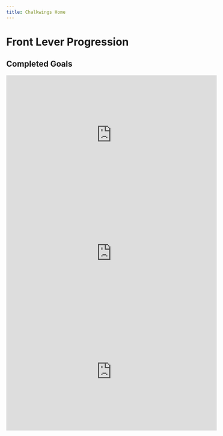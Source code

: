 ```yaml
---
title: Chalkwings Home
---
```


Front Lever Progression
=====
<html>
<head>
<!-- Global site tag (gtag.js) - Google Analytics -->
<script async src="https://www.googletagmanager.com/gtag/js?id=UA-122864868-1"></script>
<script>
  window.dataLayer = window.dataLayer || [];
  function gtag(){dataLayer.push(arguments);}
  gtag('js', new Date());
  gtag('config', 'UA-122864868-1');
</script>
<!--each table should be a sequence of progressions...-->
<style>
#logo {
	border: 2px solid black;
}
nav-header {
	background-color: blue
}
.circle {
	border-radius: 50%
	}
	
.opener {
	background-color: rgba(5,4,2,0.1);
}
body {
	margin-top: 100px;
	height: 100%
}
.jumbotron {
	background-image: url("ClimbingFit2.jpg");
 	background-position: center;
 	background-repeat: no-repeat;
 	background-size: cover;
 	
}
.jumbotron h1 {
	color: #fff
	font-family: Impact;
	letter-spacing: 2px
	
}
.jumbotron p {
	color: #fff
	
}
.bodyarea {
	-webkit-filter: opacity(30%);
	filter: opacity(30%);
	border: 2px solid black;
}
.center {
    display: block;
    margin-left: auto;
    margin-right: auto;
    }
.aboutMe {
	border: 2px solid black;
	margin-bottom: 50px
}
.bold {
	font-weight: bold
}
.fa {
    padding: 20px;
    font-size: 30px;
    width: 50px;
    text-align: center;
    text-decoration: none;
}
.centered {
    position: absolute;
    top: 50%;
    left: 50%;
    transform: translate(-50%, -50%);
</style>
<link rel="stylesheet" href="https://maxcdn.bootstrapcdn.com/bootstrap/3.3.7/css/bootstrap.min.css">
<!-- jQuery library -->
<script src="https://ajax.googleapis.com/ajax/libs/jquery/3.3.1/jquery.min.js"></script>
<!-- Latest compiled JavaScript -->
<script src="https://maxcdn.bootstrapcdn.com/bootstrap/3.3.7/js/bootstrap.min.js"></script>
<link rel="stylesheet" type="css" href="Climbingdraft.css">
<!-- Social Media buttons -->
<link rel="stylesheet" href="https://cdnjs.cloudflare.com/ajax/libs/font-awesome/4.7.0/css/font-awesome.min.css">
</head>

<body>


<div class="container">
<h2>Completed Goals</h2>
<iframe class="center" width="560" height="315" src="https://www.youtube.com/embed/41RQW52vf3U" frameborder="0" allow="autoplay; encrypted-media" allowfullscreen></iframe>
<iframe class="center" width="560" height="315" src="https://www.youtube.com/embed/RCCYTvxkQWE" frameborder="0" allow="autoplay; encrypted-media" allowfullscreen></iframe>
<iframe class="center" width="560" height="315" src="https://www.youtube.com/embed/TxKoh9NIFtU" frameborder="0" allow="autoplay; encrypted-media" allowfullscreen></iframe>
</div>


</body>
</html>
